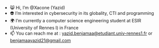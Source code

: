 - 😸 Hi, I’m @Xacone (Yazid)
- 👽 I’m interested in cybersecurity in its globality, CTI and programming
- 🌍 I’m currently a computer science engineering student at ESIR (University of Rennes I) in France
- 📫 You can reach me at : yazid.benjamaa@etudiant.univ-rennes1.fr or benjamaayazid21@gmail.com
